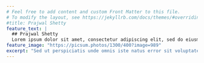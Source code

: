 ```yaml
---
# Feel free to add content and custom Front Matter to this file.
# To modify the layout, see https://jekyllrb.com/docs/themes/#overriding-theme-defaults
#title: Prajwal Shetty
feature_text: |
  ## Prajwal Shetty
  Lorem ipsum dolor sit amet, consectetur adipiscing elit, sed do eiusmod tempor incididunt ut labore et dolore magna aliqua.
feature_image: "https://picsum.photos/1300/400?image=989"
excerpt: "Sed ut perspiciatis unde omnis iste natus error sit voluptatem accusantium doloremque laudantium, totam rem aperiam, eaque ipsa quae ab illo inventore veritatis et quasi architecto beatae vitae dicta sunt explicabo. Nemo enim ipsam voluptatem quia voluptas sit aspernatur aut odit aut fugit, sed quia consequuntur magni dolores eos qui ratione voluptatem sequi nesciunt. Neque porro quisquam est, qui dolorem ipsum quia dolor sit amet, consectetur, adipisci velit, sed quia non numquam eius modi tempora incidunt ut labore et dolore magnam aliquam quaerat voluptatem. Ut enim ad minima veniam, quis nostrum exercitationem ullam corporis suscipit laboriosam, nisi ut aliquid ex ea commodi consequatur? Quis autem vel eum iure reprehenderit qui in ea voluptate velit esse quam nihil molestiae consequatur, vel illum qui dolorem eum fugiat quo voluptas nulla pariatur"
---
```

